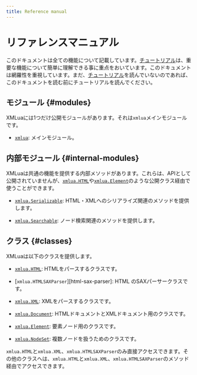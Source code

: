 ```yaml
---
title: Reference manual
---
```


# リファレンスマニュアル

このドキュメントは全ての機能について記載しています。[チュートリアル][tutorial]は、重要な機能について簡単に理解できる事に重点をおいています。このドキュメントは網羅性を重視しています。まだ、[チュートリアル][tutorial]を読んでいないのであれば、このドキュメントを読む前にチュートリアルを読んでください。

## モジュール {#modules}

XMLuaには1つだけ公開モジュールがあります。それは`xmlua`メインモジュールです。

  * [`xmlua`][xmlua]: メインモジュール。

## 内部モジュール {#internal-modules}

XMLuaは共通の機能を提供する内部メソッドがあります。これらは、APIとして公開されていませんが、[`xmlua.HTML`][html]や[`xmlua.Element`][element]のような公開クラス経由で使うことができます。

  * [`xmlua.Serializable`][serializable]: HTML・XMLへのシリアライズ関連のメソッドを提供します。

  * [`xmlua.Searchable`][searchable]: ノード検索関連のメソッドを提供します。

## クラス {#classes}

XMLuaは以下のクラスを提供します。

  * [`xmlua.HTML`][html]: HTMLをパースするクラスです。

  * [`xmlua.HTMLSAXParser`][html-sax-parser]: HTML のSAXパーサークラスです。

  * [`xmlua.XML`][xml]: XMLをパースするクラスです。

  * [`xmlua.Document`][document]: HTMLドキュメントとXMLドキュメント用のクラスです。

  * [`xmlua.Element`][element]: 要素ノード用のクラスです。

  * [`xmlua.NodeSet`][node-set]: 複数ノードを扱うためのクラスです。

`xmlua.HTML`と`xmlua.XML`、`xmlua.HTMLSAXParser`のみ直接アクセスできます。その他のクラスへは、`xmlua.HTML`と`xmlua.XML`、`xmlua.HTMLSAXParser`のメソッド経由でアクセスできます。

[tutorial]:../tutorial/

[xmlua]:xmlua.html

[document]:document.html

[serializable]:serializable.html

[searchable]:searchable.html

[html]:html.html

[html-sax-func]:html-sax-func.html

[xml]:xml.html

[element]:element.html

[node-set]:node-set.html
